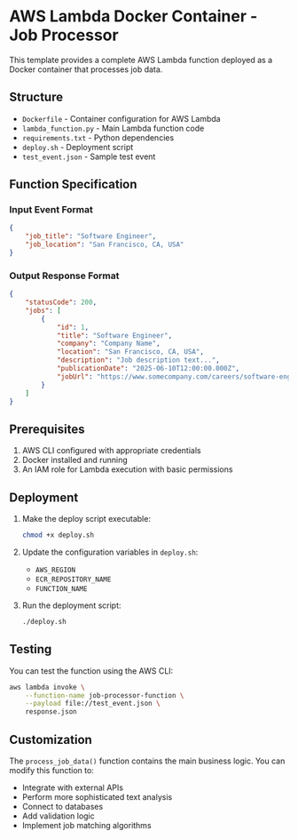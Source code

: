 # AWS Lambda Docker Container - Job Processor

This template provides a complete AWS Lambda function deployed as a Docker container that processes job data.

## Structure

- `Dockerfile` - Container configuration for AWS Lambda
- `lambda_function.py` - Main Lambda function code
- `requirements.txt` - Python dependencies
- `deploy.sh` - Deployment script
- `test_event.json` - Sample test event

## Function Specification

### Input Event Format
```json
{
    "job_title": "Software Engineer",
    "job_location": "San Francisco, CA, USA"
}
```

### Output Response Format
```json
{
    "statusCode": 200,
    "jobs": [
        {
            "id": 1,
            "title": "Software Engineer",
            "company": "Company Name",
            "location": "San Francisco, CA, USA",
            "description": "Job description text...",
            "publicationDate": "2025-06-10T12:00:00.000Z",
            "jobUrl": "https://www.somecompany.com/careers/software-engineer-1"
        }
    ]
}
```

## Prerequisites

1. AWS CLI configured with appropriate credentials
2. Docker installed and running
3. An IAM role for Lambda execution with basic permissions

## Deployment

1. Make the deploy script executable:
   ```bash
   chmod +x deploy.sh
   ```

2. Update the configuration variables in `deploy.sh`:
   - `AWS_REGION`
   - `ECR_REPOSITORY_NAME`
   - `FUNCTION_NAME`

3. Run the deployment script:
   ```bash
   ./deploy.sh
   ```

## Testing

You can test the function using the AWS CLI:

```bash
aws lambda invoke \
    --function-name job-processor-function \
    --payload file://test_event.json \
    response.json
```

## Customization

The `process_job_data()` function contains the main business logic. You can modify this function to:
- Integrate with external APIs
- Perform more sophisticated text analysis
- Connect to databases
- Add validation logic
- Implement job matching algorithms
